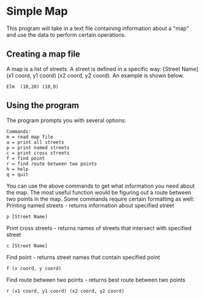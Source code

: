 # Simple Map
This program will take in a text file containing information about a "map" and use the data to perform certain operations.
## Creating a map file
A map is a list of streets. A street is defined in a specific way: [Street Name] (x1 coord, y1 coord) (x2 coord, y2 coord). An example is shown below.
```
Elm  (10,20) (10,0)
```

## Using the program
The program prompts you with several options:
```
Commands:
m = read map file
a = print all streets
p = print named streets
c = print cross streets
f = find point
r = find route between two points
h = help
q = quit
```
You can use the above commands to get what information you need about the map. The most useful function would be figuring out a route between two points in the map. Some commands require certain formatting as well:
Printing named streets - returns information about specified street
```
p [Street Name]
```
Print cross streets - returns names of streets that intersect with specified street
```
c [Street Name]
```
Find point - returns street names that contain specified point
```
f (x coord, y coord)
```
Find route between two points - returns best route between two points
```
r (x1 coord, y1 coord) (x2 coord, y2 coord)
```